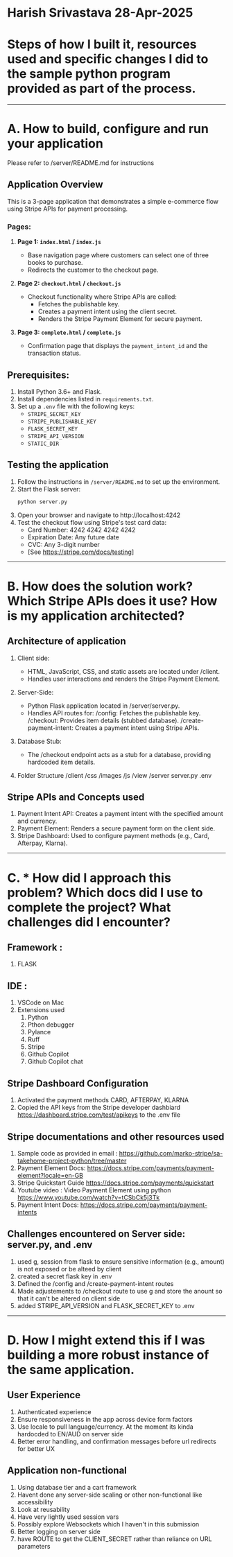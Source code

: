 # Harish Srivastava 28-Apr-2025
# Steps of how I built it, resources used and specific changes I did to the sample python program provided as part of the process.

------------------------------------------------------------------------------------------------------
# A. How to build, configure and run your application

Please refer to /server/README.md for instructions

## Application Overview
This is a 3-page application that demonstrates a simple e-commerce flow using Stripe APIs for payment processing.

### Pages:
1. **Page 1: `index.html` / `index.js`**
   - Base navigation page where customers can select one of three books to purchase.
   - Redirects the customer to the checkout page.

2. **Page 2: `checkout.html` / `checkout.js`**
   - Checkout functionality where Stripe APIs are called:
     - Fetches the publishable key.
     - Creates a payment intent using the client secret.
     - Renders the Stripe Payment Element for secure payment.

3. **Page 3: `complete.html` / `complete.js`**
   - Confirmation page that displays the `payment_intent_id` and the transaction status.

## Prerequisites:
1. Install Python 3.6+ and Flask.
2. Install dependencies listed in `requirements.txt`.
3. Set up a `.env` file with the following keys:
   - `STRIPE_SECRET_KEY`
   - `STRIPE_PUBLISHABLE_KEY`
   - `FLASK_SECRET_KEY`
   - `STRIPE_API_VERSION`
   - `STATIC_DIR`
   
## Testing the application
1. Follow the instructions in `/server/README.md` to set up the environment.
2. Start the Flask server:
   ```bash
   python server.py
3. Open your browser and navigate to http://localhost:4242
4. Test the checkout flow using Stripe's test card data:
    - Card Number: 4242 4242 4242 4242
    - Expiration Date: Any future date
    - CVC: Any 3-digit number 
    - [See https://stripe.com/docs/testing]


------------------------------------------------------------------------------------------------------
# B. How does the solution work? Which Stripe APIs does it use? How is my application architected?

## Architecture of application
1. Client side: 
    - HTML, JavaScript, CSS, and static assets are located under /client.
    - Handles user interactions and renders the Stripe Payment Element.

2. Server-Side:
    - Python Flask application located in /server/server.py.
    - Handles API routes for:
        /config: Fetches the publishable key.
        /checkout: Provides item details (stubbed database).
        /create-payment-intent: Creates a payment intent using Stripe APIs.
        
3. Database Stub:
    - The /checkout endpoint acts as a stub for a database, providing hardcoded item details.

4. Folder Structure 
    /client
        /css
        /images
        /js
        /view
    /server
        server.py
        .env

## Stripe APIs and Concepts used

1. Payment Intent API:
        Creates a payment intent with the specified amount and currency.
2. Payment Element:
        Renders a secure payment form on the client side.
3.  Stripe Dashboard:
        Used to configure payment methods (e.g., Card, Afterpay, Klarna).

------------------------------------------------------------------------------------------------------
# C. * How did I approach this problem? Which docs did I use to complete the project? What challenges did I encounter?

## Framework : 
1. FLASK

## IDE : 
1. VSCode on Mac
2. Extensions used 
    1. Python
    2. Pthon debugger
    3. Pylance
    4. Ruff
    5. Stripe
    6. Github Copilot
    7. Github Copilot chat

## Stripe Dashboard Configuration
1. Activated the payment methods CARD, AFTERPAY, KLARNA
2. Copied the API keys from the Stripe developer dashbiard https://dashboard.stripe.com/test/apikeys to the .env file

## Stripe documentations and other resources used
1. Sample code as provided in email : https://github.com/marko-stripe/sa-takehome-project-python/tree/master
2. Payment Element Docs: https://docs.stripe.com/payments/payment-element?locale=en-GB
3. Stripe Quickstart Guide  https://docs.stripe.com/payments/quickstart
4. Youtube video : Video Payment Element using python https://www.youtube.com/watch?v=tCSbCk5j3Tk
5. Payment Intent Docs: https://docs.stripe.com/payments/payment-intents

## Challenges encountered on Server side:  server.py, and .env
1. used  g, session from flask to ensure sensitive information (e.g., amount) is not exposed or be alteed by client
2. created a secret flask key in .env
3. Defined the /config and /create-payment-intent routes
4. Made adjustements to /checkout route to use g and store the anount so that it can't be altered on client side
5. added STRIPE_API_VERSION and FLASK_SECRET_KEY to .env


------------------------------------------------------------------------------------------------------
# D. How I might extend this if I was building a more robust instance of the same application.

## User Experience
1. Authenticated experience
2. Ensure responsiveness in the app across device form factors
3. Use locale to pull language/currency. At the moment its kinda hardocded to EN/AUD on server side
4. Better error handling, and confirmation messages before url redirects for better UX

## Application non-functional
 
1. Using database tier and a cart framework
2. Havent done any server-side scaling or other non-functional like accessibility
3. Look at reusability
4. Have very lightly used session vars
5. Possibly explore Websockets which I haven't in this submission
6. Better logging on server side
7. have ROUTE to get the CLIENT_SECRET rather than reliance on URL parameters
